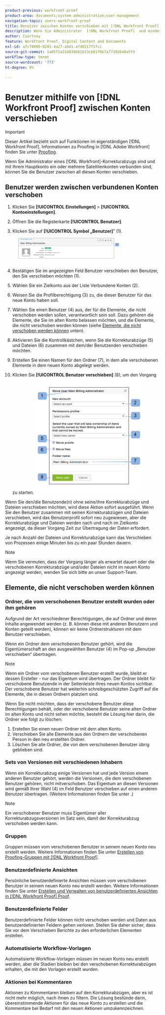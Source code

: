 ```yaml
---
product-previous: workfront-proof
product-area: documents;system-administration;user-management
navigation-topic: users-workfront-proof
title: Benutzer zwischen Konten verschieben mit [!DNL Workfront Proof]
description: Wenn Sie Administrator  [!DNL Workfront Proof]  und mindestens ein Satellitenkonto mit Ihrem Hauptkonto verbunden ist, können Sie die Benutzer zwischen all diesen Konten verschieben.
author: Courtney
feature: Workfront Proof, Digital Content and Documents
exl-id: a7cf8086-8291-4a27-abd1-afd8217f1fcc
source-git-commit: 1a85f2a214036b62d13cb01f0b7a77392648a5fd
workflow-type: tm+mt
source-wordcount: '773'
ht-degree: 0%

---
```


# Benutzer mithilfe von [!DNL Workfront Proof] zwischen Konten verschieben

>[!IMPORTANT]
>
>Dieser Artikel bezieht sich auf Funktionen im eigenständigen [!DNL Workfront Proof]. Informationen zu Proofing in [!DNL Adobe Workfront] finden Sie unter [Proofing](../../../review-and-approve-work/proofing/proofing.md).

Wenn Sie Administrator eines [!DNL Workfront]-Korrekturabzugs sind und mit Ihrem Hauptkonto ein oder mehrere Satellitenkonten verbunden sind, können Sie die Benutzer zwischen all diesen Konten verschieben.

## Benutzer werden zwischen verbundenen Konten verschoben

1. Klicken Sie **[!UICONTROL Einstellungen]** > **[!UICONTROL Kontoeinstellungen]**.

1. Öffnen Sie die Registerkarte **[!UICONTROL Benutzer]**.
1. Klicken Sie auf **[!UICONTROL Symbol „Benutzer]**&quot; (1). ![Move_user2.png](assets/move-user2-350x95.png)

1. Bestätigen Sie im angezeigten Feld Benutzer verschieben den Benutzer, den Sie verschieben möchten (1).
1. Wählen Sie ein Zielkonto aus der Liste Verbundene Konten (2).
1. Weisen Sie die Profilberechtigung (3) zu, die dieser Benutzer für das neue Konto haben soll.
1. Wählen Sie einen Benutzer (4) aus, der für die Elemente, die nicht verschoben werden sollen, verantwortlich sein soll.
Dazu gehören die Elemente, die Sie im alten Konto belassen möchten, und die Elemente, die nicht verschoben werden können (siehe [Elemente, die nicht verschoben werden können](https://support.workfront.com/knowledge/articles/115004087708/en-us?brand_id=662728&return_to=%2Fhc%2Fen-us%2Farticles%2F115004087708#Items-that-can&#39;t-be-moved) unten).

1. Aktivieren Sie die Kontrollkästchen, wenn Sie die Korrekturabzüge (5) und Dateien (6) zusammen mit dem/der Benutzenden verschieben möchten.
1. Erstellen Sie einen Namen für den Ordner (7), in dem alle verschobenen Elemente in dem neuen Konto abgelegt werden.
1. Klicken Sie **[!UICONTROL Benutzer verschieben]** (8), um den Vorgang zu starten.
   ![Moving_users_pop-up.png](assets/moving-users-pop-up-350x380.png)

Wenn Sie den/die Benutzende(n) ohne seine/ihre Korrekturabzüge und Dateien verschieben möchten, wird diese Aktion sofort ausgeführt. Wenn Sie den Benutzer zusammen mit seinen Korrekturabzügen und Dateien verschieben, wird das Benutzerprofil sofort neu zugewiesen, aber die Korrekturabzüge und Dateien werden nach und nach im Zielkonto angezeigt, da dieser Vorgang Zeit zur Übertragung der Daten erfordert.

Je nach Anzahl der Dateien und Korrekturabzüge kann das Verschieben von Prozessen einige Minuten bis zu ein paar Stunden dauern.

>[!NOTE]
>
>Wenn Sie vermuten, dass der Vorgang länger als erwartet dauert oder die verschobenen Korrekturabzüge und/oder Dateien nicht im neuen Konto angezeigt werden, wenden Sie sich bitte an unser Support-Team.

## Elemente, die nicht verschoben werden können

### Ordner, die vom verschobenen Benutzer erstellt wurden oder ihm gehören

Aufgrund der Art verschiedener Berechtigungen, die auf Ordner und deren Inhalte angewendet werden (z. B. können diese mit anderen Benutzern und Konten geteilt werden), können wir keine Ordnerstrukturen mit dem Benutzer verschieben.

Wenn ein Ordner dem verschobenen Benutzer gehört, wird die Eigentümerschaft an den ausgewählten Benutzer (4) im Pop-up „Benutzer verschieben“ übertragen.

>[!NOTE]
>
>Wenn ein Ordner vom verschobenen Benutzer erstellt wurde, bleibt er dessen Ersteller - nur das Eigentum wird übertragen. Der Ordner bleibt für verschobene Benutzende in der Seitenleiste ihres neuen Kontos sichtbar. Der verschobene Benutzer hat weiterhin schreibgeschützten Zugriff auf die Elemente, die in diesen Ordnern platziert sind.

Wenn Sie nicht möchten, dass der verschobene Benutzer diese Berechtigungen behält, oder der verschobene Benutzer seine alten Ordner im alten Konto und nicht sehen möchte, besteht die Lösung hier darin, die Ordner wie folgt zu löschen:

1. Erstellen Sie einen neuen Ordner mit dem alten Konto.
1. Verschieben Sie alle Elemente aus den Ordnern der verschobenen Person in den neu erstellten Ordner.
1. Löschen Sie alle Ordner, die von dem verschobenen Benutzer übrig geblieben sind.

### Sets von Versionen mit verschiedenen Inhabern

Wenn ein Korrekturabzug einige Versionen hat und jede Version einem anderen Benutzer gehört, werden die Versionen, die dem verschobenen Benutzer gehören, nicht mitverschoben. Das Eigentum an diesen Versionen wird gemäß Ihrer Wahl (4) im Feld Benutzer verschieben auf einen anderen Benutzer übertragen. (Weitere Informationen finden Sie unter .)

>[!NOTE]
>
>Ein verschobener Benutzer muss Eigentümer aller Korrekturabzugsversionen im Satz sein, damit der Korrekturabzug verschoben werden kann.

### Gruppen

Gruppen müssen vom verschobenen Benutzer in seinem neuen Konto neu erstellt werden. Weitere Informationen finden Sie unter [Erstellen von Proofing-Gruppen mit [!DNL Workfront Proof]](../../../workfront-proof/wp-mnguserscontacts/groups/create-proofing-groups.md).

### Benutzerdefinierte Ansichten

Persönliche benutzerdefinierte Ansichten müssen vom verschobenen Benutzer in seinem neuen Konto neu erstellt werden. Weitere Informationen finden Sie unter [Erstellen und Verwalten von benutzerdefinierten Ansichten in [!DNL Workfront Proof] Proof](../../../workfront-proof/wp-work-proofsfiles/manage-your-work/create-and-manage-custom-views.md).

### Benutzerdefinierte Felder

Benutzerdefinierte Felder können nicht verschoben werden und Daten aus benutzerdefinierten Feldern gehen verloren. Stellen Sie daher sicher, dass Sie vor dem Verschieben Berichte zu den erforderlichen Elementen erstellen.

### Automatisierte Workflow-Vorlagen

Automatisierte Workflow-Vorlagen müssen im neuen Konto neu erstellt werden, aber die Stadien bleiben bei den verschobenen Korrekturabzügen erhalten, die mit den Vorlagen erstellt wurden.

### Aktionen bei Kommentaren

Aktionen zu Kommentaren bleiben auf den Korrekturabzügen, aber es ist nicht mehr möglich, nach ihnen zu filtern. Die Lösung bestünde darin, übereinstimmende Aktionen für das neue Konto zu erstellen und die Kommentare bei Bedarf mit den neuen Aktionen umzukennzeichnen.
